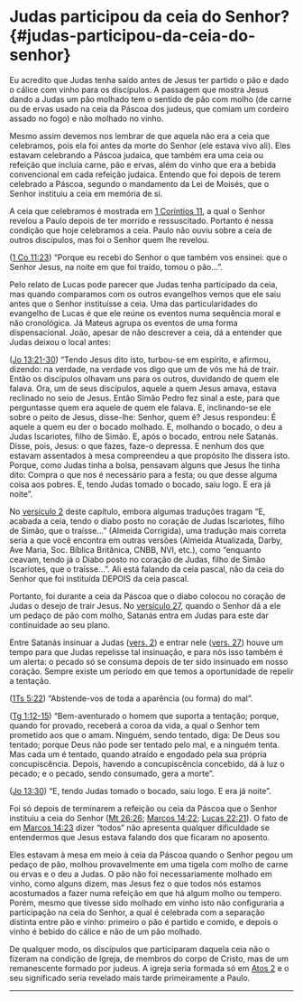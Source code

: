# Judas participou da ceia do Senhor? {#judas-participou-da-ceia-do-senhor}

Eu acredito que Judas tenha saído antes de Jesus ter partido o pão e dado o cálice com vinho para os discípulos. A passagem que mostra Jesus dando a Judas um pão molhado tem o sentido de pão com molho (de carne ou de ervas usado na ceia da Páscoa dos judeus, que comiam um cordeiro assado no fogo) e não molhado no vinho.

Mesmo assim devemos nos lembrar de que aquela não era a ceia que celebramos, pois ela foi antes da morte do Senhor (ele estava vivo ali). Eles estavam celebrando a Páscoa judaica, que também era uma ceia ou refeição que incluía carne, pão e ervas, além do vinho que era a bebida convencional em cada refeição judaica. Entendo que foi depois de terem celebrado a Páscoa, segundo o mandamento da Lei de Moisés, que o Senhor instituiu a ceia em memória de si.

A ceia que celebramos é mostrada em [1 Coríntios 11](http://bibliaonline.com.br/acf/1co/11), a qual o Senhor revelou a Paulo depois de ter morrido e ressuscitado. Portanto é nessa condição que hoje celebramos a ceia. Paulo não ouviu sobre a ceia de outros discípulos, mas foi o Senhor quem lhe revelou.

([1 Co 11:23](http://bibliaonline.com.br/acf/1co/11/23)) “Porque eu recebi do Senhor o que também vos ensinei: que o Senhor Jesus, na noite em que foi traído, tomou o pão...”.

Pelo relato de Lucas pode parecer que Judas tenha participado da ceia, mas quando comparamos com os outros evangelhos vemos que ele saiu antes que o Senhor instituísse a ceia. Uma das particularidades do evangelho de Lucas é que ele reúne os eventos numa sequência moral e não cronológica. Já Mateus agrupa os eventos de uma forma dispensacional. João, apesar de não descrever a ceia, dá a entender que Judas deixou o local antes:

([Jo 13:21-30](http://bibliaonline.com.br/acf/jo/13/21-30)) “Tendo Jesus dito isto, turbou-se em espírito, e afirmou, dizendo: na verdade, na verdade vos digo que um de vós me há de trair. Então os discípulos olhavam uns para os outros, duvidando de quem ele falava. Ora, um de seus discípulos, aquele a quem Jesus amava, estava reclinado no seio de Jesus. Então Simão Pedro fez sinal a este, para que perguntasse quem era aquele de quem ele falava. E, inclinando-se ele sobre o peito de Jesus, disse-lhe: Senhor, quem é? Jesus respondeu: É aquele a quem eu der o bocado molhado. E, molhando o bocado, o deu a Judas Iscariotes, filho de Simão. E, após o bocado, entrou nele Satanás. Disse, pois, Jesus: o que fazes, faze-o depressa. E nenhum dos que estavam assentados à mesa compreendeu a que propósito lhe dissera isto. Porque, como Judas tinha a bolsa, pensavam alguns que Jesus lhe tinha dito: Compra o que nos é necessário para a festa; ou que desse alguma coisa aos pobres. E, tendo Judas tomado o bocado, saiu logo. E era já noite”.

No [versículo 2](http://bibliaonline.com.br/acf/jo/13/2) deste capítulo, embora algumas traduções tragam “E, acabada a ceia, tendo o diabo posto no coração de Judas Iscariotes, filho de Simão, que o traísse...” (Almeida Corrigida), uma tradução mais correta seria a que você encontra em outras versões (Almeida Atualizada, Darby, Ave Maria, Soc. Bíblica Britânica, CNBB, NVI, etc.), como “enquanto ceavam, tendo já o Diabo posto no coração de Judas, filho de Simão Iscariotes, que o traísse...”. Ali está falando da ceia pascal, não da ceia do Senhor que foi instituída DEPOIS da ceia pascal.

Portanto, foi durante a ceia da Páscoa que o diabo colocou no coração de Judas o desejo de trair Jesus. No [versículo 27](http://bibliaonline.com.br/acf/jo/13/27), quando o Senhor dá a ele um pedaço de pão com molho, Satanás entra em Judas para este dar continuidade ao seu plano.

Entre Satanás insinuar a Judas ([vers. 2](http://bibliaonline.com.br/acf/jo/13/2)) e entrar nele ([vers. 27](http://bibliaonline.com.br/acf/jo/13/27)) houve um tempo para que Judas repelisse tal insinuação, e para nós isso também é um alerta: o pecado só se consuma depois de ter sido insinuado em nosso coração. Sempre existe um período em que temos a oportunidade de repelir a tentação.

([1Ts 5:22](http://bibliaonline.com.br/acf/1ts/5/22)) “Abstende-vos de toda a aparência (ou forma) do mal”.

([Tg 1:12-15](http://bibliaonline.com.br/acf/tg/1/12-15)) “Bem-aventurado o homem que suporta a tentação; porque, quando for provado, receberá a coroa da vida, a qual o Senhor tem prometido aos que o amam. Ninguém, sendo tentado, diga: De Deus sou tentado; porque Deus não pode ser tentado pelo mal, e a ninguém tenta. Mas cada um é tentado, quando atraído e engodado pela sua própria concupiscência. Depois, havendo a concupiscência concebido, dá à luz o pecado; e o pecado, sendo consumado, gera a morte”.

([Jo 13:30](http://bibliaonline.com.br/acf/jo/13/30)) “E, tendo Judas tomado o bocado, saiu logo. E era já noite”.

Foi só depois de terminarem a refeição ou ceia da Páscoa que o Senhor instituiu a ceia do Senhor ([Mt 26:26](http://bibliaonline.com.br/acf/mt/26/26); [Marcos 14:22](http://bibliaonline.com.br/acf/mc/14/22); [Lucas 22:21](http://bibliaonline.com.br/acf/lc/22/21)). O fato de em [Marcos 14:23](http://bibliaonline.com.br/acf/mc/14/23) dizer “todos” não apresenta qualquer dificuldade se entendermos que Jesus estava falando dos que ficaram no aposento.

Eles estavam à mesa em meio à ceia da Páscoa quando o Senhor pegou um pedaço de pão, molhou provavelmente em uma tigela com molho de carne ou ervas e o deu a Judas. O pão não foi necessariamente molhado em vinho, como alguns dizem, mas Jesus fez o que todos nós estamos acostumados a fazer numa refeição em que há algum molho ou tempero. Porém, mesmo que tivesse sido molhado em vinho isto não configuraria a participação na ceia do Senhor, a qual é celebrada com a separação distinta entre pão e vinho: primeiro o pão é partido e comido, e depois o vinho é bebido do cálice e não de um pão molhado.

De qualquer modo, os discípulos que participaram daquela ceia não o fizeram na condição de Igreja, de membros do corpo de Cristo, mas de um remanescente formado por judeus. A igreja seria formada só em [Atos 2](http://bibliaonline.com.br/acf/atos/2) e o seu significado seria revelado mais tarde primeiramente a Paulo.

*****